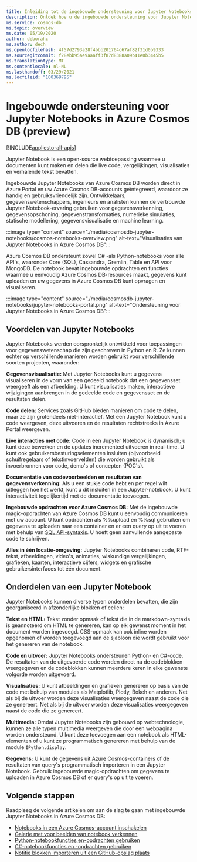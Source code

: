 ```yaml
---
title: Inleiding tot de ingebouwde ondersteuning voor Jupyter Notebooks in Azure Cosmos DB (preview)
description: Ontdek hoe u de ingebouwde ondersteuning voor Jupyter Notebooks in Azure Cosmos DB kunt gebruiken om query's interactief uit te voeren.
ms.service: cosmos-db
ms.topic: overview
ms.date: 05/19/2020
author: deborahc
ms.author: dech
ms.openlocfilehash: 4f57d2793a28f4bbb201764c67af82f31d0b9333
ms.sourcegitcommit: f28ebb95ae9aaaff3f87d8388a09b41e0b3445b5
ms.translationtype: MT
ms.contentlocale: nl-NL
ms.lasthandoff: 03/29/2021
ms.locfileid: "100369795"
---
```

# <a name="built-in-jupyter-notebooks-support-in-azure-cosmos-db-preview"></a>Ingebouwde ondersteuning voor Jupyter Notebooks in Azure Cosmos DB (preview)
[!INCLUDE[appliesto-all-apis](includes/appliesto-all-apis.md)]

Jupyter Notebook is een open-source webtoepassing waarmee u documenten kunt maken en delen die live code, vergelijkingen, visualisaties en verhalende tekst bevatten. 

Ingebouwde Jupyter Notebooks van Azure Cosmos DB worden direct in Azure Portal en uw Azure Cosmos DB-accounts geïntegreerd, waardoor ze handig en gebruiksvriendelijk zijn. Ontwikkelaars, gegevenswetenschappers, ingenieurs en analisten kunnen de vertrouwde Jupyter Notebook-ervaring gebruiken voor gegevensverkenning, gegevensopschoning, gegevenstransformaties, numerieke simulaties, statische modellering, gegevensvisualisatie en machine learning.

:::image type="content" source="./media/cosmosdb-jupyter-notebooks/cosmos-notebooks-overview.png" alt-text="Visualisaties van Jupyter Notebooks in Azure Cosmos DB":::

Azure Cosmos DB ondersteunt zowel C# -als Python-notebooks voor alle API's, waaronder Core (SQL), Cassandra, Gremlin, Table en API voor MongoDB. De notebook bevat ingebouwde opdrachten en functies waarmee u eenvoudig Azure Cosmos DB-resources maakt, gegevens kunt uploaden en uw gegevens in Azure Cosmos DB kunt opvragen en visualiseren. 

:::image type="content" source="./media/cosmosdb-jupyter-notebooks/jupyter-notebooks-portal.png" alt-text="Ondersteuning voor Jupyter Notebooks in Azure Cosmos DB":::

## <a name="benefits-of-jupyter-notebooks"></a>Voordelen van Jupyter Notebooks

Jupyter Notebooks werden oorspronkelijk ontwikkeld voor toepassingen voor gegevenswetenschap die zijn geschreven in Python en R. Ze kunnen echter op verschillende manieren worden gebruikt voor verschillende soorten projecten, waaronder:

**Gegevensvisualisatie:** Met Jupyter Notebooks kunt u gegevens visualiseren in de vorm van een gedeeld notebook dat een gegevensset weergeeft als een afbeelding. U kunt visualisaties maken, interactieve wijzigingen aanbrengen in de gedeelde code en gegevensset en de resultaten delen.

**Code delen:** Services zoals GitHub bieden manieren om code te delen, maar ze zijn grotendeels niet-interactief. Met een Jupyter Notebook kunt u code weergeven, deze uitvoeren en de resultaten rechtstreeks in Azure Portal weergeven.

**Live interacties met code:** Code in een Jupyter Notebook is dynamisch; u kunt deze bewerken en de updates incrementeel uitvoeren in real-time. U kunt ook gebruikersbesturingselementen insluiten (bijvoorbeeld schuifregelaars of tekstinvoervelden) die worden gebruikt als invoerbronnen voor code, demo's of concepten (POC's).

**Documentatie van codevoorbeelden en resultaten van gegevensverkenning:** Als u een stukje code hebt en per regel wilt uitleggen hoe het werkt, kunt u dit insluiten in een Jupyter-notebook. U kunt interactiviteit tegelijkertijd met de documentatie toevoegen.

**Ingebouwde opdrachten voor Azure Cosmos DB:** Met de ingebouwde magic-opdrachten van Azure Cosmos DB kunt u eenvoudig communiceren met uw account. U kunt opdrachten als %%upload en %%sql gebruiken om gegevens te uploaden naar een container en er een query op uit te voeren met behulp van [SQL API-syntaxis](sql-query-getting-started.md). U hoeft geen aanvullende aangepaste code te schrijven.

**Alles in één locatie-omgeving:** Jupyter Notebooks combineren code, RTF-tekst, afbeeldingen, video's, animaties, wiskundige vergelijkingen, grafieken, kaarten, interactieve cijfers, widgets en grafische gebruikersinterfaces tot één document.

## <a name="components-of-a-jupyter-notebook"></a>Onderdelen van een Jupyter Notebook

Jupyter Notebooks kunnen diverse typen onderdelen bevatten, die zijn georganiseerd in afzonderlijke blokken of cellen:

**Tekst en HTML:** Tekst zonder opmaak of tekst die in de markdown-syntaxis is geannoteerd om HTML te genereren, kan op elk gewenst moment in het document worden ingevoegd. CSS-opmaak kan ook inline worden opgenomen of worden toegevoegd aan de sjabloon die wordt gebruikt voor het genereren van de notebook.

**Code en uitvoer:** Jupyter Notebooks ondersteunen Python- en C#-code. De resultaten van de uitgevoerde code worden direct na de codeblokken weergegeven en de codeblokken kunnen meerdere keren in elke gewenste volgorde worden uitgevoerd.

**Visualisaties:** U kunt afbeeldingen en grafieken genereren op basis van de code met behulp van modules als Matplotlib, Plotly, Bokeh en anderen. Net als bij de uitvoer worden deze visualisaties weergegeven naast de code die ze genereert. Net als bij de uitvoer worden deze visualisaties weergegeven naast de code die ze genereert.

**Multimedia:** Omdat Jupyter Notebooks zijn gebouwd op webtechnologie, kunnen ze alle typen multimedia weergeven die door een webpagina worden ondersteund. U kunt deze toevoegen aan een notebook als HTML-elementen of u kunt ze programmatisch genereren met behulp van de module `IPython.display`.

**Gegevens:** U kunt de gegevens uit Azure Cosmos-containers of de resultaten van query's programmatisch importeren in een Jupyter Notebook. Gebruik ingebouwde magic-opdrachten om gegevens te uploaden in Azure Cosmos DB of er query's op uit te voeren. 

## <a name="next-steps"></a>Volgende stappen

Raadpleeg de volgende artikelen om aan de slag te gaan met ingebouwde Jupyter Notebooks in Azure Cosmos DB:

* [Notebooks in een Azure Cosmos-account inschakelen](enable-notebooks.md)
* [Galerie met voor beelden van notebook verkennen](https://cosmos.azure.com/gallery.html)
* [Python-notebookfuncties en-opdrachten gebruiken](use-python-notebook-features-and-commands.md)
* [C#-notebookfuncties en -opdrachten gebruiken](use-csharp-notebook-features-and-commands.md)
* [Notitie blokken importeren uit een GitHub-opslag plaats](import-github-notebooks.md)
